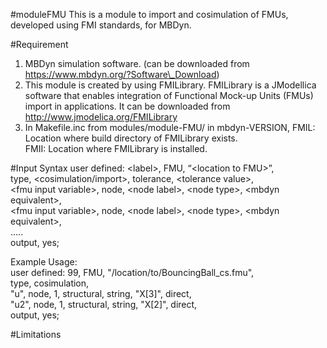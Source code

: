 #moduleFMU
This is a module to import and cosimulation of FMUs, developed using FMI standards, for MBDyn.

#Requirement
1. MBDyn simulation software. (can be downloaded from https://www.mbdyn.org/?Software\_Download)
2. This module is created by using FMILibrary. FMILibrary is a JModellica software  that enables integration of Functional Mock-up Units (FMUs) import in applications. It can be downloaded from http://www.jmodelica.org/FMILibrary
3. In Makefile.inc from modules/module-FMU/ in mbdyn-VERSION, 
	FMIL: Location where build directory of FMILibrary exists.  
	FMII: Location where FMILibrary is installed.  

#Input Syntax 
user defined: \<label\>, FMU, “\<location to FMU\>”, <br />
	type, \<cosimulation/import\>, tolerance, \<tolerance value\>, <br />
	\<fmu input variable\>, node, \<node label\>, \<node type\>, \<mbdyn equivalent\>, <br />
	\<fmu input variable\>, node, \<node label\>, \<node type\>, \<mbdyn equivalent\>, <br />
	..... <br />
	output, yes; <br />

Example Usage: <br />
user defined: 99, FMU, "/location/to/BouncingBall\_cs.fmu", <br />
type, cosimulation, <br />
"u", node, 1, structural, string, "X[3]", direct, <br />
"u2", node, 1, structural, string, "X[2]", direct, <br />
output, yes; <br />

#Limitations


